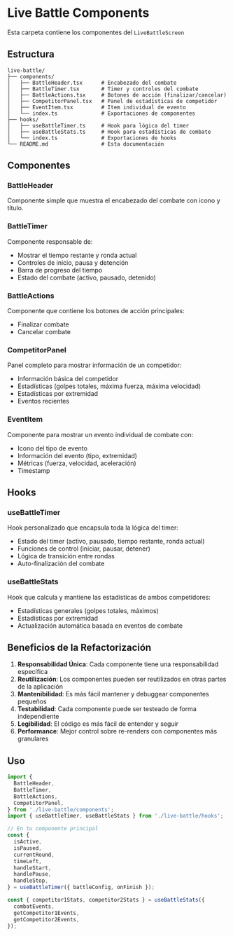 # Live Battle Components

Esta carpeta contiene los componentes del `LiveBattleScreen`

## Estructura

```
live-battle/
├── components/
│   ├── BattleHeader.tsx      # Encabezado del combate
│   ├── BattleTimer.tsx       # Timer y controles del combate
│   ├── BattleActions.tsx     # Botones de acción (finalizar/cancelar)
│   ├── CompetitorPanel.tsx   # Panel de estadísticas de competidor
│   ├── EventItem.tsx         # Item individual de evento
│   └── index.ts              # Exportaciones de componentes
├── hooks/
│   ├── useBattleTimer.ts     # Hook para lógica del timer
│   ├── useBattleStats.ts     # Hook para estadísticas de combate
│   └── index.ts              # Exportaciones de hooks
└── README.md                 # Esta documentación
```

## Componentes

### BattleHeader

Componente simple que muestra el encabezado del combate con icono y título.

### BattleTimer

Componente responsable de:

- Mostrar el tiempo restante y ronda actual
- Controles de inicio, pausa y detención
- Barra de progreso del tiempo
- Estado del combate (activo, pausado, detenido)

### BattleActions

Componente que contiene los botones de acción principales:

- Finalizar combate
- Cancelar combate

### CompetitorPanel

Panel completo para mostrar información de un competidor:

- Información básica del competidor
- Estadísticas (golpes totales, máxima fuerza, máxima velocidad)
- Estadísticas por extremidad
- Eventos recientes

### EventItem

Componente para mostrar un evento individual de combate con:

- Icono del tipo de evento
- Información del evento (tipo, extremidad)
- Métricas (fuerza, velocidad, aceleración)
- Timestamp

## Hooks

### useBattleTimer

Hook personalizado que encapsula toda la lógica del timer:

- Estado del timer (activo, pausado, tiempo restante, ronda actual)
- Funciones de control (iniciar, pausar, detener)
- Lógica de transición entre rondas
- Auto-finalización del combate

### useBattleStats

Hook que calcula y mantiene las estadísticas de ambos competidores:

- Estadísticas generales (golpes totales, máximos)
- Estadísticas por extremidad
- Actualización automática basada en eventos de combate

## Beneficios de la Refactorización

1. **Responsabilidad Única**: Cada componente tiene una responsabilidad específica
2. **Reutilización**: Los componentes pueden ser reutilizados en otras partes de la aplicación
3. **Mantenibilidad**: Es más fácil mantener y debuggear componentes pequeños
4. **Testabilidad**: Cada componente puede ser testeado de forma independiente
5. **Legibilidad**: El código es más fácil de entender y seguir
6. **Performance**: Mejor control sobre re-renders con componentes más granulares

## Uso

```typescript
import {
  BattleHeader,
  BattleTimer,
  BattleActions,
  CompetitorPanel,
} from './live-battle/components';
import { useBattleTimer, useBattleStats } from './live-battle/hooks';

// En tu componente principal
const {
  isActive,
  isPaused,
  currentRound,
  timeLeft,
  handleStart,
  handlePause,
  handleStop,
} = useBattleTimer({ battleConfig, onFinish });

const { competitor1Stats, competitor2Stats } = useBattleStats({
  combatEvents,
  getCompetitor1Events,
  getCompetitor2Events,
});
```
